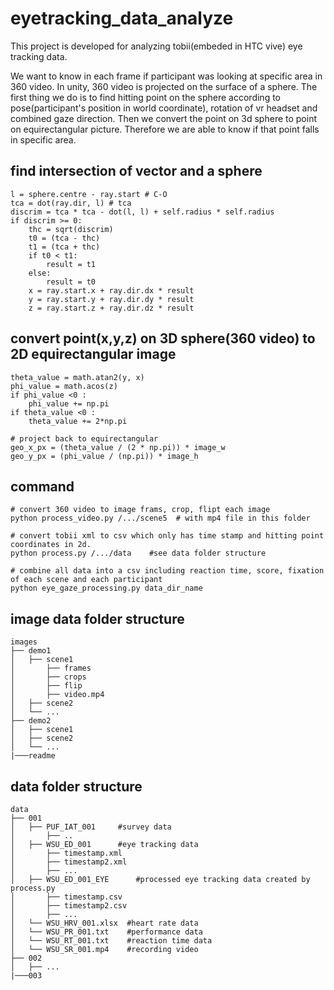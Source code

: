 # eyetracking_data_analyze
This project is developed for analyzing tobii(embeded in HTC vive) eye tracking data. 

We want to know in each frame if participant was looking at specific area in 360 video. In unity, 360 video is projected on the surface of a sphere. The first thing we do is to find hitting point on the sphere according to pose(participant's position in world coordinate), rotation of vr headset and combined gaze direction. Then we convert the point on 3d sphere to point on equirectangular picture. Therefore we are able to know if that point falls in specific area.

## find intersection of vector and a sphere
```
l = sphere.centre - ray.start # C-O
tca = dot(ray.dir, l) # tca
discrim = tca * tca - dot(l, l) + self.radius * self.radius
if discrim >= 0:
    thc = sqrt(discrim)
    t0 = (tca - thc)
    t1 = (tca + thc)
    if t0 < t1:
        result = t1
    else:
        result = t0
    x = ray.start.x + ray.dir.dx * result
    y = ray.start.y + ray.dir.dy * result
    z = ray.start.z + ray.dir.dz * result
```

## convert point(x,y,z) on 3D sphere(360 video) to 2D equirectangular image
```
theta_value = math.atan2(y, x)
phi_value = math.acos(z)
if phi_value <0 :
    phi_value += np.pi
if theta_value <0 :
    theta_value += 2*np.pi

# project back to equirectangular
geo_x_px = (theta_value / (2 * np.pi)) * image_w
geo_y_px = (phi_value / (np.pi)) * image_h
```

## command
```
# convert 360 video to image frams, crop, flipt each image 
python process_video.py /.../scene5  # with mp4 file in this folder

# convert tobii xml to csv which only has time stamp and hitting point coordinates in 2d. 
python process.py /.../data    #see data folder structure 

# combine all data into a csv including reaction time, score, fixation of each scene and each participant
python eye_gaze_processing.py data_dir_name
```

## image data folder structure
```
images
├── demo1                   
│   ├── scene1  
│       ├── frames
│       ├── crops
│       ├── flip
│       ├── video.mp4
│   ├── scene2          
│   └── ...  
├── demo2                    
│   ├── scene1          
│   ├── scene2          
│   └── ...                
|───readme

```

## data folder structure

```
data
├── 001                   
│   ├── PUF_IAT_001     #survey data  
│       ├── ..
│   ├── WSU_ED_001      #eye tracking data  
│       ├── timestamp.xml
│       ├── timestamp2.xml
│       ├── ...
│   ├── WSU_ED_001_EYE      #processed eye tracking data created by process.py 
│       ├── timestamp.csv
│       ├── timestamp2.csv
│       ├── ...
│   └── WSU_HRV_001.xlsx  #heart rate data
│   └── WSU_PR_001.txt    #performance data
│   └── WSU_RT_001.txt    #reaction time data
│   └── WSU_SR_001.mp4    #recording video
├── 002                    
│   ├── ...                       
|───003

```


